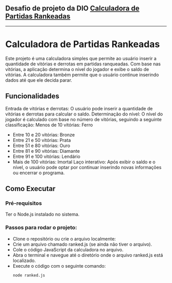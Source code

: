 ## Desafio de projeto da DIO [Calculadora de Partidas Rankeadas](https://web.dio.me/lab/calculadora-de-partidas-rankeadas/learning/8452fbc4-70fe-47e2-8cc1-81dcc0369bd7)

---

# Calculadora de Partidas Rankeadas
Este projeto é uma calculadora simples que permite ao usuário inserir a quantidade de vitórias e derrotas em partidas ranqueadas. Com base nas vitórias, a aplicação determina o nível do jogador e exibe o saldo de vitórias. A calculadora também permite que o usuário continue inserindo dados até que ele decida parar.

## Funcionalidades
Entrada de vitórias e derrotas: O usuário pode inserir a quantidade de vitórias e derrotas para calcular o saldo.
Determinação do nível: O nível do jogador é calculado com base no número de vitórias, seguindo a seguinte classificação:
Menos de 10 vitórias: Ferro
* Entre 10 e 20 vitórias: Bronze
* Entre 21 e 50 vitórias: Prata
* Entre 51 e 80 vitórias: Ouro
* Entre 81 e 90 vitórias: Diamante
* Entre 91 e 100 vitórias: Lendário
* Mais de 100 vitórias: Imortal
Laço interativo: Após exibir o saldo e o nível, o usuário pode optar por continuar inserindo novas informações ou encerrar o programa.
## Como Executar
### Pré-requisitos
Ter o Node.js instalado no sistema.
### Passos para rodar o projeto:
* Clone o repositório ou crie o arquivo localmente:
* Crie um arquivo chamado ranked.js (se ainda não tiver o arquivo).
* Cole o código JavaScript da calculadora no arquivo.
* Abra o terminal e navegue até o diretório onde o arquivo ranked.js está localizado.
* Execute o código com o seguinte comando:
  ```
  node ranked.js
  ```

